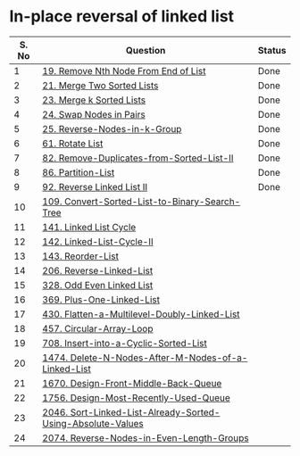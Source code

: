 # In-place reversal of linked list


| S. No | Question | Status |
|--|--|--|
| 1 |[19. Remove Nth Node From End of List](https://leetcode.com/problems/remove-nth-node-from-end-of-list/)   | Done |
|2 |[21. Merge Two Sorted Lists](https://leetcode.com/problems/merge-two-sorted-lists/)   |Done |
|3 |[23. Merge k Sorted Lists](https://leetcode.com/problems/merge-k-sorted-lists/)   | Done|
|4 |[24. Swap Nodes in Pairs](https://leetcode.com/problems/swap-nodes-in-pairs/)  |Done |
|5 |[25. Reverse-Nodes-in-k-Group](https://leetcode.com/problems/reverse-nodes-in-k-group/)   | Done|
|6 |[61. Rotate List](https://leetcode.com/problems/rotate-list/)   | Done|
|7 |[82. Remove-Duplicates-from-Sorted-List-II](https://leetcode.com/problems/remove-duplicates-from-sorted-list-ii/)| Done|
|8 |[86. Partition-List](https://leetcode.com/problems/partition-list/)   | Done|
|9 |[92. Reverse Linked List II](https://leetcode.com/problems/reverse-linked-list-ii/)  | Done|
|10 |[109. Convert-Sorted-List-to-Binary-Search-Tree](https://leetcode.com/problems/convert-sorted-list-to-binary-search-tree/)   | |
|11 |[141. Linked List Cycle](https://leetcode.com/problems/linked-list-cycle/)   | |
|12 |[142. Linked-List-Cycle-II](https://leetcode.com/problems/linked-list-cycle-ii/)   | |
|13 |[143. Reorder-List](https://leetcode.com/problems/reorder-list/)  | |
|14 |[206. Reverse-Linked-List](https://leetcode.com/problems/reverse-linked-list/)  | |
|15 |[328. Odd Even Linked List](https://leetcode.com/problems/odd-even-linked-list/)  | |
|16 |[369. Plus-One-Linked-List](https://leetcode.com/problems/plus-one-linked-list/)   | |
|17 |[430. Flatten-a-Multilevel-Doubly-Linked-List](https://leetcode.com/problems/flatten-a-multilevel-doubly-linked-list/)  | |
|18 |[457. Circular-Array-Loop](https://leetcode.com/problems/circular-array-loop/)   | |
|19 |[708. Insert-into-a-Cyclic-Sorted-List](https://leetcode.ca/all/708.html)   | |
|20 |[1474. Delete-N-Nodes-After-M-Nodes-of-a-Linked-List](https://leetcode.ca/all/1474.html)   | |
|21 |[1670. Design-Front-Middle-Back-Queue](https://leetcode.com/problems/design-front-middle-back-queue/)   | |
|22 |[1756. Design-Most-Recently-Used-Queue](https://leetcode.ca/all/1756.html)   | |
|23 |[2046. Sort-Linked-List-Already-Sorted-Using-Absolute-Values](https://leetcode.ca/2021-10-30-2046-Sort-Linked-List-Already-Sorted-Using-Absolute-Values/) | |
|24 |[2074. Reverse-Nodes-in-Even-Length-Groups](https://leetcode.com/problems/reverse-nodes-in-even-length-groups/) | |
